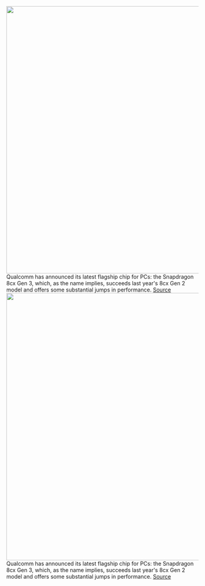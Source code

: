 <img src='https://cdn.vox-cdn.com/thumbor/KLgZgXMkD420XIRjDM5LIQE_aEk=/0x0:6000x3375/1200x800/filters:focal(2520x1208:3480x2168)/cdn.vox-cdn.com/uploads/chorus_image/image/70217077/Snapdragon_8cx_Gen_3_Hero_Image.0.png' width='700px' /><br/>
Qualcomm has announced its latest flagship chip for PCs: the Snapdragon 8cx Gen 3, which, as the name implies, succeeds last year's 8cx Gen 2 model and offers some substantial jumps in performance.
<a href='https://www.theverge.com/2021/12/1/22811736/qualcomm-snapdragon-8cx-gen-3-announcement-laptop-arm-chip-processor'> Source <a/><img src='https://cdn.vox-cdn.com/thumbor/KLgZgXMkD420XIRjDM5LIQE_aEk=/0x0:6000x3375/1200x800/filters:focal(2520x1208:3480x2168)/cdn.vox-cdn.com/uploads/chorus_image/image/70217077/Snapdragon_8cx_Gen_3_Hero_Image.0.png' width='700px' /><br/>
Qualcomm has announced its latest flagship chip for PCs: the Snapdragon 8cx Gen 3, which, as the name implies, succeeds last year's 8cx Gen 2 model and offers some substantial jumps in performance.
<a href='https://www.theverge.com/2021/12/1/22811736/qualcomm-snapdragon-8cx-gen-3-announcement-laptop-arm-chip-processor'> Source <a/>